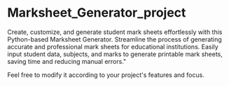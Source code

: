 # Marksheet_Generator_project
Create, customize, and generate student mark sheets effortlessly with this Python-based Marksheet Generator. Streamline the process of generating accurate and professional mark sheets for educational institutions. Easily input student data, subjects, and marks to generate printable mark sheets, saving time and reducing manual errors."

Feel free to modify it according to your project's features and focus.
